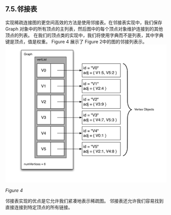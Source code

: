 ## 7.5.邻接表

实现稀疏连接图的更空间高效的方法是使用邻接表。在邻接表实现中，我们保存Graph 对象中的所有顶点的主列表，然后图中的每个顶点对象维护连接到的其他顶点的列表。 在我们的顶点类的实现中，我们将使用字典而不是列表，其中字典键是顶点，值是权重。 Figure 4 展示了 Figure 2中的图的邻接列表示。
![7.5.邻接表.figure4](assets/7.5.%E9%82%BB%E6%8E%A5%E8%A1%A8.figure4.png)


*Figure 4*

邻接表实现的优点是它允许我们紧凑地表示稀疏图。 邻接表还允许我们容易找到直接连接到特定顶点的所有链接。

